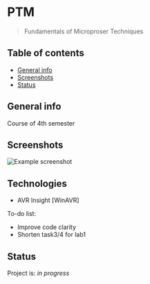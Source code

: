 # PTM
> Fundamentals of Microproser Techniques

## Table of contents
* [General info](#general-info)
* [Screenshots](#screenshots)
* [Status](#status)

## General info
Course of 4th semester 

## Screenshots
![Example screenshot](https://i.imgur.com/OTburEo.png)

## Technologies
* AVR Insight [WinAVR] 

To-do list:
* Improve code clarity
* Shorten task3/4 for lab1

## Status
Project is: _in progress_

